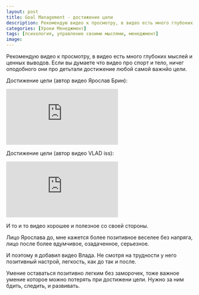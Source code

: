 ```yaml
---
layout: post
title: Goal Management - достижение цели
description: Рекомендую видео к просмотру, в видео есть много глубоких мыслей и ценных выводов. Если вы думаете что видео про спорт и тело, ничег оподобного они про детьтали достижение любой самой важнйо цели.
categories: [Уроки Менеджмент]
tags: [психология, управление своими мыслями, менеджмент]
image:
---
```

Рекомендую видео к просмотру, в видео есть много глубоких мыслей и ценных выводов. Если вы думаете что видео про спорт и тело, ничег оподобного они про детьтали достижение любой самой важнйо цели.

Достижение цели (автор видео Ярослав Брин):

<div class="yt-video-container-1">
    <iframe src="https://www.youtube.com/embed/Npqmqry752Q?rel=0" frameborder="0" allowfullscreen></iframe>    
</div>

Достижение цели (автор видео VLAD iss):
<div class="yt-video-container-1">
    <iframe src="https://www.youtube.com/embed/xdjEz0oWINo?rel=0" frameborder="0" allowfullscreen></iframe>    
</div>

И то и то видео хорошее и полезное со своей стороны.

Лицо Ярослава до, мне кажется более позитивное веселее без напряга, лицо после более вдумчивое, озадаченное, серьезное.

И поэтому я добавил видео Влада. Не смотря на трудности у него позитивный настрой, легкость, как до так и после.

Умение оставаться позитивно легким без заморочек, тоже важное умение которое можно потерять при достижени цели. Нужно за ним бдить, следить, и развивать.
